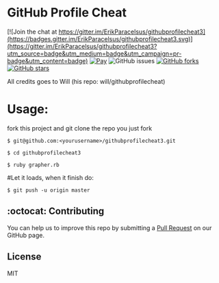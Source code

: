 GitHub Profile Cheat
====================

[![Join the chat at https://gitter.im/ErikParacelsus/githubprofilecheat3](https://badges.gitter.im/ErikParacelsus/githubprofilecheat3.svg)](https://gitter.im/ErikParacelsus/githubprofilecheat3?utm_source=badge&utm_medium=badge&utm_campaign=pr-badge&utm_content=badge)
[![Pay](https://img.shields.io/badge/%24-free-%23a10000.svg)](#) ![GitHub issues](https://img.shields.io/github/issues/erikparacelsus/githubprofilecheat3.svg) [![GitHub forks](https://img.shields.io/github/forks/erikparacelsus/githubprofilecheat3.svg)](https://github.com/erikparacelsus/githubprofilecheat3/network)  [![GitHub stars](https://img.shields.io/github/stars/erikparacelsus/githubprofilecheat3.svg)](https://github.com/erikparacelsus/githubprofilecheat3/stargazers)
 
 All credits goes to Will (his repo: will/githubprofilecheat)
 
# Usage:
 fork this project and git clone the repo you just fork
 
 `$ git@github.com:<yourusername>/githubprofilecheat3.git`

 
 `$ cd githubprofilecheat3`

 
 `$ ruby grapher.rb`
 
#Let it loads, when it finish do:
 
 `$ git push -u origin master`

## :octocat: Contributing
You can help us to improve this repo by submitting a [Pull Request](https://github.com/erikparcelsus/githubprofilecheat3/pulls) on our GitHub page.

## License
MIT
